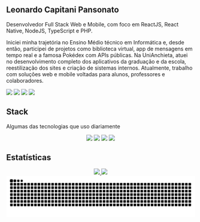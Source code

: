## Leonardo Capitani Pansonato

Desenvolvedor Full Stack Web e Mobile, com foco em ReactJS, React Native, NodeJS, TypeScript e PHP.

Iniciei minha trajetória no Ensino Médio técnico em Informática e, desde então, participei de projetos como biblioteca virtual, app de mensagens em tempo real e a famosa Pokédex com APIs públicas. Na UniAnchieta, atuei no desenvolvimento completo dos aplicativos da graduação e da escola, reestilização dos sites e criação de sistemas internos. Atualmente, trabalho com soluções web e mobile voltadas para alunos, professores e colaboradores.

<div>
<a href="https://www.linkedin.com/in/leonardo-capitani-pansonato/" target="_blank"><img src="https://img.shields.io/badge/-LinkedIn-%230077B5?style=for-the-badge&logo=linkedin&logoColor=white" target="_blank"></a>
<a href="https://github.com/leo-pansonato/"><img src="https://img.shields.io/badge/-Github-%23333?style=for-the-badge&logo=github&logoColor=white" target="_blank"></a>
<a href="mailto:leopansonato@gmail.com"><img src="https://img.shields.io/badge/-Gmail-ff9800?style=for-the-badge&logo=gmail&logoColor=white" target="_blank"></a>
<a href="https://www.instagram.com/leo_pansonato/" target="_blank"><img src="https://img.shields.io/badge/-Instagram-%23E4405F?style=for-the-badge&logo=instagram&logoColor=white" target="_blank"></a>
</div>

## Stack
Algumas das tecnologias que uso diariamente

<div align="center">
 <img src="https://i.giphy.com/media/eNAsjO55tPbgaor7ma/200w.webp" width="100">
 <img src="https://i.giphy.com/media/IdyAQJVN2kVPNUrojM/200.webp" width="100">
 <img src="https://i.giphy.com/media/KzJkzjggfGN5Py6nkT/200.webp" width="100">
 <img src="https://media3.giphy.com/media/ln7z2eWriiQAllfVcn/200w.webp" width="100">
</div>

## Estatísticas

<div align="center">
  <a href="https://github.com/leo-pansonato/leo-pansonato">
    <img height="180em" src="https://github-readme-stats.vercel.app/api?username=leo-pansonato&show_icons=true&theme=react&include_all_commits=true&count_private=true&hide_border=true"/>
    <img height="180em" src="https://github-readme-stats.vercel.app/api/top-langs/?username=leo-pansonato&layout=compact&langs_count=8&theme=react&hide_border=true"/>
    <img src="https://raw.githubusercontent.com/leo-pansonato/leo-pansonato/output/snake.svg">
  </a>
</div>

